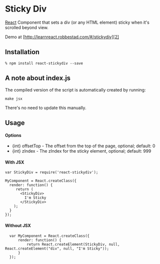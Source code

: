 # Sticky Div

[React][1] Component that sets a div (or any HTML element) sticky when it's scrolled beyond view.

Demo at [http://learnreact.robbestad.com/#/stickydiv][2]

## Installation

    % npm install react-stickydiv --save

## A note about index.js

The compiled version of the script is automatically created by running:

    make jsx

There's no need to update this manually.

## Usage

#### Options 
 * {int} offsetTop - The offset from the top of the page, optional; default: 0 
 * {int} zIndex - The zIndex for the sticky element, optional; default: 999 
 
#### With JSX

    var StickyDiv = require('react-stickydiv');

    MyComponent = React.createClass({
      render: function() {
         return (
           <StickyDiv>
           	 I'm Sticky
           </StickyDiv>
        );
      }
    });

#### Without JSX

      var MyComponent = React.createClass({
          render: function() {
              return React.createElement(StickyDiv, null, React.createElement("div", null, "I'm Sticky"));
          }
      });

[1]: https://facebook.github.io/react
[2]: http://learnreact.robbestad.com/#/stickydiv
[3]: https://github.com/svenanders/react-stickydiv/issues/1
[4]: https://gist.github.com/z5h/d95304d8d8e1fb6d0619
